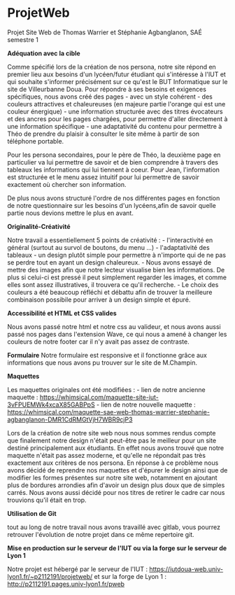 # ProjetWeb

Projet Site Web de Thomas Warrier et Stéphanie Agbanglanon, SAÉ semestre 1



   **Adéquation avec la cible**

   Comme spécifié lors de la création de nos persona, notre site répond en premier lieu aux besoins d'un lycéen/futur étudiant qui s'intéresse à l'IUT et qui souhaite s'informer précisément sur ce qu'est le BUT Informatique sur le site de Villeurbanne Doua.
   Pour répondre à ses besoins et exigences spécifiques, nous avons créé des pages 
    - avec un style cohérent
    - des couleurs attractives et chaleureuses (en majeure partie l'orange qui est une couleur énergique)
    - une information structurée avec des titres évocateurs et des ancres pour les pages chargées, pour permettre d'aller directement à une information spécifique
    - une adaptativité du contenu pour permettre à Théo de prendre du plaisir à consulter le site même à partir de son téléphone portable.

   Pour les persona secondaires, pour le père de Théo, la deuxième page en particulier va lui permettre de savoir et de bien comprendre à travers des tableaux les informations qui lui tiennent à coeur.
   Pour Jean, l'information est structurée et le menu assez intuitif pour lui permettre de savoir exactement où chercher son information.

   De plus nous avons structuré l'ordre de nos différentes pages en fonction de notre questionnaire sur les besoins d'un lycéens,afin de savoir quelle partie nous devions mettre le plus en avant.

   
   
   **Originalité-Créativité**

   Notre travail a essentiellement 5 points de créativité :
    - l'interactivité en général (surtout au survol de boutons, du menu ...)
    - l'adaptativité des tableaux
    - un design plutôt simple pour permettre à n'importe qui de ne pas se perdre tout en ayant un design chaleureux.
    - Nous avons essayé de mettre des images afin que notre lecteur visualise bien les informations. De plus si celui-ci est pressé il peut simplement regarder les images, et comme elles sont assez illustratives, il trouvera ce qu'il recherche.
    - Le choix des couleurs a été beaucoup réfléchi et débattu afin de trouver la meilleure combinaison possibile pour arriver à un design simple et épuré. 



   **Accessibilité et HTML et CSS valides**

   Nous avons passé notre html et notre css au valideur, et nous avons aussi passé nos pages dans l'extension Wave, ce qui nous a amené à changer les couleurs de notre footer car il n'y avait pas assez de contraste.

   
   
   **Formulaire**
   Notre formulaire est responsive et il fonctionne grâce aux informations que nous avons pu trouver sur le site de M.Champin.

   
   
   **Maquettes**
   
   Les maquettes originales ont été modifiées :
    - lien de notre ancienne maquette : https://whimsical.com/maquette-site-iut-3vFPUEMWk4xcaX85GABPpS
    - lien de notre nouvelle maquette : https://whimsical.com/maquette-sae-web-thomas-warrier-stephanie-agbanglanon-DMR1CdRMGtVjH7WBR9cjP3

   Lors de la création de notre site web nous nous sommes rendus compte que finalement notre design n'était peut-être pas le meilleur pour un site destiné principalement aux étudiants. En effet nous avons trouvé que notre maquette n'était pas assez moderne, et qu'elle ne répondait pas très exactement aux critères de nos persona. En réponse à ce problème nous avons décidé de reprendre nos maquettes et d'épurer le design ainsi que de modifier les formes présentes sur notre site web, notamment en ajoutant plus de bordures arrondies afin d'avoir un design plus doux que de simples carrés. Nous avons aussi décidé pour nos titres de retirer le cadre car nous trouvions qu'il était en trop.



   **Utilisation de Git**

   tout au long de notre travail nous avons travaillé avec gitlab, vous pourrez retrouver l'évolution de notre projet dans ce même repertoire git.



   **Mise en production sur le serveur de l'IUT ou via la forge sur le serveur de Lyon 1**

   Notre projet est hébergé par le serveur de l'IUT : https://iutdoua-web.univ-lyon1.fr/~p2112191/projetweb/
   et sur la forge de Lyon 1 : http://p2112191.pages.univ-lyon1.fr/pweb



   
